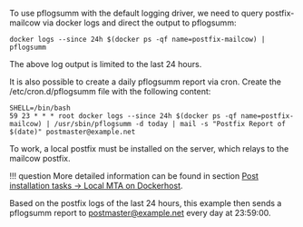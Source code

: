 To use pflogsumm with the default logging driver, we need to query postfix-mailcow via docker logs and direct the output to pflogsumm:

```
docker logs --since 24h $(docker ps -qf name=postfix-mailcow) | pflogsumm
```

The above log output is limited to the last 24 hours.

It is also possible to create a daily pflogsumm report via cron. Create the /etc/cron.d/pflogsumm file with the following content:

```
SHELL=/bin/bash
59 23 * * * root docker logs --since 24h $(docker ps -qf name=postfix-mailcow) | /usr/sbin/pflogsumm -d today | mail -s "Postfix Report of $(date)" postmaster@example.net
```

To work, a local postfix must be installed on the server, which relays to the mailcow postfix.

!!! question
    More detailed information can be found in section [Post installation tasks -> Local MTA on Dockerhost](../../post_installation/firststeps-local_mta.en.md).

Based on the postfix logs of the last 24 hours, this example then sends a pflogsumm report to postmaster@example.net every day at 23:59:00.
